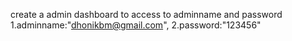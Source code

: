 create a admin dashboard to access to adminname and password
1.adminname:"dhonikbm@gmail.com",
2.password:"123456"